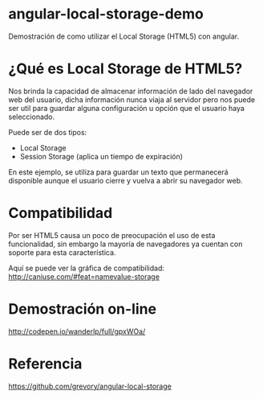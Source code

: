 # angular-local-storage-demo
Demostración de como utilizar el Local Storage (HTML5) con angular.

# ¿Qué es Local Storage de HTML5?
Nos brinda la capacidad de almacenar información de lado del navegador web del usuario, dicha información nunca viaja al servidor pero nos puede ser util para guardar alguna configuración u opción que el usuario haya seleccionado.

Puede ser de dos tipos:
* Local Storage
* Session Storage (aplica un tiempo de expiración)

En este ejemplo, se utiliza para guardar un texto que permanecerá disponible aunque el usuario cierre y vuelva a abrir su navegador web.

# Compatibilidad
Por ser HTML5 causa un poco de preocupación el uso de esta funcionalidad, sin embargo la mayoría de navegadores ya cuentan con soporte para esta característica.

Aquí se puede ver la gráfica de compatibilidad: http://caniuse.com/#feat=namevalue-storage

# Demostración on-line
http://codepen.io/wanderlp/full/gpxWOa/

# Referencia
https://github.com/grevory/angular-local-storage
